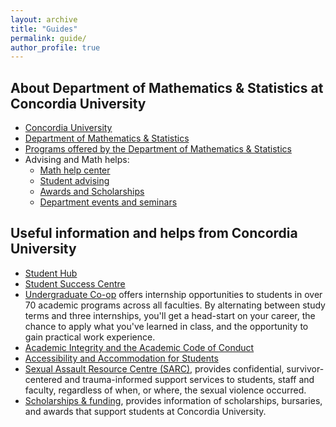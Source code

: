 ```yaml
---
layout: archive
title: "Guides"
permalink: guide/
author_profile: true
---
```


## About Department of Mathematics & Statistics at Concordia University

* [Concordia University]()
* [Department of Mathematics & Statistics](https://www.concordia.ca/artsci/math-stats.html)
* [Programs offered by the Department of Mathematics & Statistics](https://www.concordia.ca/artsci/math-stats/programs.html)
* Advising and Math helps:
  * [Math help center](https://www.concordia.ca/artsci/math-stats/services/math-help-centre.html)
  * [Student advising](https://www.concordia.ca/artsci/math-stats/services/advising.html)
  * [Awards and Scholarships](https://www.concordia.ca/artsci/math-stats/programs/awards-scholarships.html)
  * [Department events and seminars](https://www.concordia.ca/artsci/math-stats/events.html)

## Useful information and helps from Concordia University

* [Student Hub](https://www.concordia.ca/students.html)
* [Student Success Centre](https://www.concordia.ca/students/success.html)
* [Undergraduate Co-op](https://www.concordia.ca/academics/co-op/programs/undergraduate.html) offers internship opportunities to students in over 70 academic programs across all faculties. By alternating between study terms and three internships, you'll get a head-start on your career, the chance to apply what you've learned in class, and the opportunity to gain practical work experience.
* [Academic Integrity and the Academic Code of Conduct](https://www.concordia.ca/conduct/academic-integrity.html)
* [Accessibility and Accommodation for Students](https://www.concordia.ca/about/policies/spotlight/policy-on-accessibility-and-accommodation-for-students-and-employees-prvpa-14.html)
* [Sexual Assault Resource Centre (SARC)](https://www.concordia.ca/conduct/sexual-assault.html), provides confidential, survivor-centered and trauma-informed support services to students, staff and faculty, regardless of when, or where, the sexual violence occurred.
* [Scholarships & funding](https://www.concordia.ca/students/financial/scholarships-funding.html), provides information of scholarships, bursaries, and awards that support students at Concordia University.

